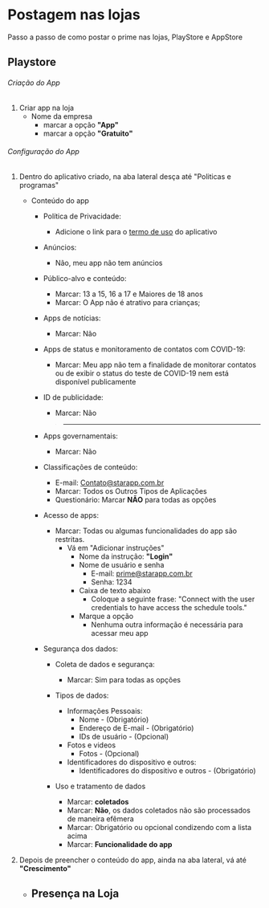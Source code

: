 # Postagem nas lojas

Passo a passo de como postar o prime nas lojas, PlayStore e AppStore

## Playstore

###### Criação do App

1. Criar app na loja
   - Nome da empresa
        - marcar a opção **"App"**
        - marcar a opção **"Gratuito"**


###### Configuração do App

1. Dentro do aplicativo criado, na aba lateral desça até "Politicas e programas"
    - Conteúdo do app
        - Política de Privacidade:
            - Adicione o link para o [termo de uso](https://termosdeuso.s3-sa-east-1.amazonaws.com/AppBarber/TermosDeUso_AppBarber.pdf) do aplicativo

        - Anúncios:
            - Não, meu app não tem anúncios

        - Público-alvo e conteúdo:
            - Marcar: 13 a 15, 16 a 17 e Maiores de 18 anos
            - Marcar: O App não é atrativo para crianças;

        - Apps de notícias:
            - Marcar: Não

        - Apps de status e monitoramento de contatos com COVID-19:
            - Marcar: Meu app não tem a finalidade de monitorar contatos ou de exibir o status do teste de COVID-19 nem está disponível publicamente

        - ID de publicidade:
            - Marcar: Não
            >__________________________________________________________________________________________

        - Apps governamentais:
            - Marcar: Não

        - Classificações de conteúdo:
            - E-mail: Contato@starapp.com.br
            - Marcar: Todos os Outros Tipos de Aplicações
            - Questionário: Marcar **NÃO** para todas as opções

        - Acesso de apps:
            - Marcar: Todas ou algumas funcionalidades do app são restritas.
                - Vá em "Adicionar instruções"
                    - Nome da instrução: **"Login"**
                    - Nome de usuário e senha
                        - E-mail: prime@starapp.com.br
                        - Senha: 1234
                    - Caixa de texto abaixo
                        -  Coloque a seguinte frase: "Connect with the user credentials to have access the schedule tools."
                    - Marque a opção
                        - Nenhuma outra informação é necessária para acessar meu app
        
        - Segurança dos dados:
            - Coleta de dados e segurança:
                - Marcar: Sim para todas as opções
            - Tipos de dados: 
                - Informações Pessoais:
                    - Nome - (Obrigatório)
                    - Endereço de E-mail - (Obrigatório)
                    - IDs de usuário - (Opcional)
                - Fotos e videos
                    - Fotos - (Opcional)
                - Identificadores do dispositivo e outros:
                    - Identificadores do dispositivo e outros - (Obrigatório)

            - Uso e tratamento de dados
                - Marcar: **coletados**
                - Marcar: **Não**, os dados coletados não são processados de maneira efêmera
                - Marcar: Obrigatório ou opcional condizendo com a lista acima
                - Marcar: **Funcionalidade do app**



2.  Depois de preencher o conteúdo do app, ainda na aba lateral, vá até **"Crescimento"**
    - Presença na Loja
        - 

